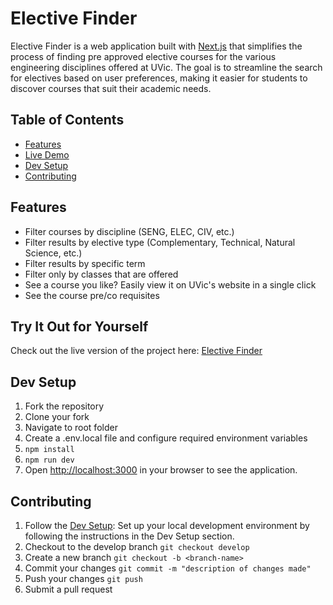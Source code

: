 # Elective Finder

Elective Finder is a web application built with [Next.js](https://nextjs.org/) that simplifies the process of finding pre approved elective courses for the various engineering disciplines offered at UVic. The goal is to streamline the search for electives based on user preferences, making it easier for students to discover courses that suit their academic needs.


## Table of Contents

- [Features](#features)
- [Live Demo](#live-demo)
- [Dev Setup](#dev-setup)
- [Contributing](#contributing)


## Features

- Filter courses by discipline (SENG, ELEC, CIV, etc.)
- Filter results by elective type (Complementary, Technical, Natural Science, etc.)
- Filter results by specific term
- Filter only by classes that are offered
- See a course you like? Easily view it on UVic's website in a single click
- See the course pre/co requisites


## Try It Out for Yourself

Check out the live version of the project here: [Elective Finder](https://electivefinder.ca)


## Dev Setup

1. Fork the repository
2. Clone your fork
3. Navigate to root folder
4. Create a .env.local file and configure required environment variables
5. ```npm install```
6. ```npm run dev```
7. Open [http://localhost:3000](http://localhost:3000) in your browser to see the application.


## Contributing

1. Follow the [Dev Setup](#dev-setup):
Set up your local development environment by following the instructions in the Dev Setup section.
2. Checkout to the develop branch
```git checkout develop```
3. Create a new branch
```git checkout -b <branch-name>```
4. Commit your changes
```git commit -m "description of changes made"```
5. Push your changes
```git push```
6. Submit a pull request